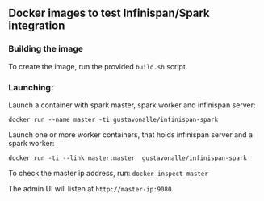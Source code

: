 ## Docker images to test Infinispan/Spark integration

### Building the image

To create the image, run the provided ```build.sh``` script.

### Launching:

Launch a container with spark master, spark worker and infinispan server:

```
docker run --name master -ti gustavonalle/infinispan-spark
``` 

Launch one or more worker containers, that holds infinispan server and a spark worker:

```
docker run -ti --link master:master  gustavonalle/infinispan-spark
```

To check the master ip address, run: ```docker inspect master```

The admin UI will listen at ```http://master-ip:9080```
